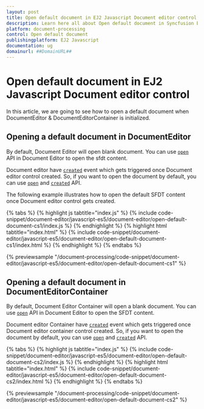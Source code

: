 ```yaml
---
layout: post
title: Open default document in EJ2 Javascript Document editor control | Syncfusion
description: Learn here all about Open default document in Syncfusion EJ2 Javascript Document editor control of Syncfusion Essential JS 2 and more.
platform: document-processing
control: Open default document 
publishingplatform: EJ2 Javascript
documentation: ug
domainurl: ##DomainURL##
---
```


# Open default document in EJ2 Javascript Document editor control

In this article, we are going to see how to open a default document when DocumentEditor & DocumentEditorContainer is initialized.

## Opening a default document in DocumentEditor

By default, Document Editor will open blank document. You can use [`open`](https://ej2.syncfusion.com/javascript/documentation/api/document-editor#open) API in Document Editor to open the sfdt content.

Document editor have [`created`](https://ej2.syncfusion.com/javascript/documentation/api/document-editor#created) event which gets triggered once Document editor control created. So, if you want to open the document by default, you can use [`open`](https://ej2.syncfusion.com/javascript/documentation/api/document-editor#open) and [`created`](https://ej2.syncfusion.com/javascript/documentation/api/document-editor#created) API.

The following example illustrates how to open the default SFDT content once Document editor control gets created.

{% tabs %}
{% highlight js tabtitle="index.js" %}
{% include code-snippet/document-editor/javascript-es5/document-editor/open-default-document-cs1/index.js %}
{% endhighlight %}
{% highlight html tabtitle="index.html" %}
{% include code-snippet/document-editor/javascript-es5/document-editor/open-default-document-cs1/index.html %}
{% endhighlight %}
{% endtabs %}

{% previewsample "/document-processing/code-snippet/document-editor/javascript-es5/document-editor/open-default-document-cs1" %}

## Opening a default document in DocumentEditorContainer

By default, Document Editor Container will open a blank document. You can use [`open`](https://ej2.syncfusion.com/javascript/documentation/api/document-editor#open) API in Document Editor to open the SFDT content.

Document editor Container have [`created`](https://ej2.syncfusion.com/javascript/documentation/api/document-editor#created) event which gets triggered once Document editor container control created. So, if you want to open the document by default, you can use [`open`](https://ej2.syncfusion.com/javascript/documentation/api/document-editor#open) and [`created`](https://ej2.syncfusion.com/javascript/documentation/api/document-editor#created) API.

{% tabs %}
{% highlight js tabtitle="index.js" %}
{% include code-snippet/document-editor/javascript-es5/document-editor/open-default-document-cs2/index.js %}
{% endhighlight %}
{% highlight html tabtitle="index.html" %}
{% include code-snippet/document-editor/javascript-es5/document-editor/open-default-document-cs2/index.html %}
{% endhighlight %}
{% endtabs %}

{% previewsample "/document-processing/code-snippet/document-editor/javascript-es5/document-editor/open-default-document-cs2" %}
